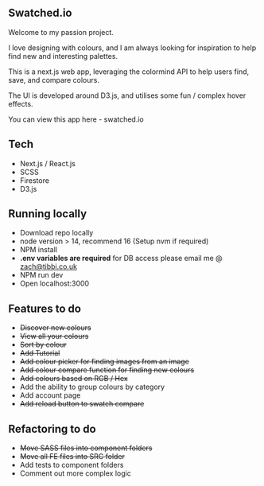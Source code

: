 ## Swatched.io

Welcome to my passion project.

I love designing with colours, and I am always looking for inspiration to help find new and interesting palettes.

This is a next.js web app, leveraging the colormind API to help users find, save, and compare colours.

The UI is developed around D3.js, and utilises some fun / complex hover effects.

You can view this app here - swatched.io

## Tech

- Next.js / React.js
- SCSS
- Firestore
- D3.js

## Running locally

- Download repo locally
- node version > 14, recommend 16 (Setup nvm if required)
- NPM install
- **.env variables are required** for DB access please email me @ zach@tibbi.co.uk
- NPM run dev
- Open localhost:3000

## Features to do

- ~~Discover new colours~~
- ~~View all your colours~~
- ~~Sort by colour~~
- ~~Add Tutorial~~
- ~~Add colour picker for finding images from an image~~
- ~~Add colour compare function for finding new colours~~
- ~~Add colours based on RGB / Hex~~
- Add the ability to group colours by category
- Add account page
- ~~Add reload button to swatch compare~~

## Refactoring to do

- ~~Move SASS files into component folders~~
- ~~Move all FE files into SRC folder~~
- Add tests to component folders
- Comment out more complex logic
